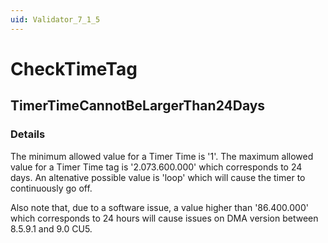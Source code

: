 ```yaml
---
uid: Validator_7_1_5
---
```


# CheckTimeTag

## TimerTimeCannotBeLargerThan24Days

<!-- Description, Properties, ... sections are auto-generated. -->
<!-- REPLACE ME AUTO-GENERATION -->

### Details

The minimum allowed value for a Timer Time is '1'.
The maximum allowed value for a Timer Time tag is '2.073.600.000' which corresponds to 24 days.
An altenative possible value is 'loop' which will cause the timer to continuously go off.

Also note that, due to a software issue, a value higher than '86.400.000' which corresponds to 24 hours will cause issues on DMA version between 8.5.9.1 and 9.0 CU5.

<!-- Uncomment to add example code -->
<!--### Example code-->
